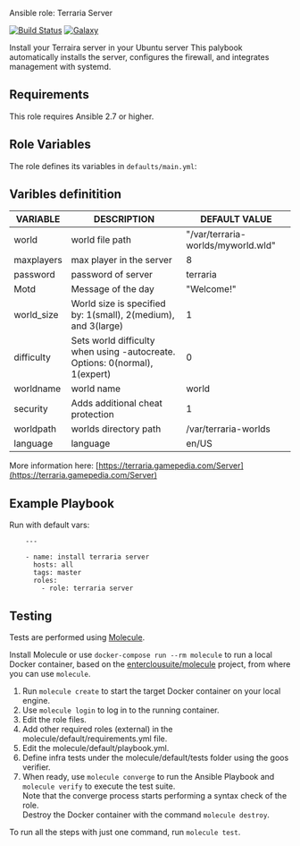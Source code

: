 Ansible role: Terraria Server

[![Build Status](https://travis-ci.org/lorenzocomotti/ansible-role-terrariai.svg?branch=master)](https://travis-ci.org/lorenzocomotti/ansible-role-terraria)
[![Galaxy](https://img.shields.io/badge/galaxy-lorenzocomotti.ansible--role--terraria-blue.svg?style=flat-square)](https://galaxy.ansible.com/lorenzocomotti/ansible-role-terraria)

Install your Terraira server in your Ubuntu server
This palybook automatically installs the server, configures the firewall, and integrates management with systemd.<br>

## Requirements

This role requires Ansible 2.7 or higher.

## Role Variables

The role defines its variables in `defaults/main.yml`:

## Varibles definitition

|VARIABLE|DESCRIPTION|DEFAULT VALUE|
|--------|-----------|-------------|
|world|world file path|"/var/terraria-worlds/myworld.wld"|
|maxplayers|max player in the server|8|
|password|password of server|terraria| 
|Motd|Message of the day|"Welcome!"|
|world_size|World size is specified by: 1(small), 2(medium), and 3(large)|1|
|difficulty|Sets world difficulty when using -autocreate. Options: 0(normal), 1(expert)|0|
|worldname|world name|world|
|security|Adds additional cheat protection|1|
|worldpath|worlds directory path|/var/terraria-worlds|
|language|language|en/US|

More information here: [https://terraria.gamepedia.com/Server](https://terraria.gamepedia.com/Server)

## Example Playbook

Run with default vars:

```
    ---

    - name: install terraria server
      hosts: all
      tags: master
      roles:
        - role: terraria server
```

## Testing

Tests are performed using [Molecule](http://molecule.readthedocs.org/en/latest/).

Install Molecule or use `docker-compose run --rm molecule` to run a local Docker container, based on the [enterclousuite/molecule](https://hub.docker.com/r/fminzoni/molecule/) project, from where you can use `molecule`.

1. Run `molecule create` to start the target Docker container on your local engine.  
2. Use `molecule login` to log in to the running container.  
3. Edit the role files.  
4. Add other required roles (external) in the molecule/default/requirements.yml file.  
5. Edit the molecule/default/playbook.yml.  
6. Define infra tests under the molecule/default/tests folder using the goos verifier.  
7. When ready, use `molecule converge` to run the Ansible Playbook and `molecule verify` to execute the test suite.  
Note that the converge process starts performing a syntax check of the role.  
Destroy the Docker container with the command `molecule destroy`.   

To run all the steps with just one command, run `molecule test`. 
